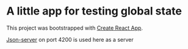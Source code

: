# A little app for testing global state

This project was bootstrapped with [Create React App](https://github.com/facebook/create-react-app).

[Json-server](https://www.npmjs.com/package/json-server) on port 4200 is used here as a server
